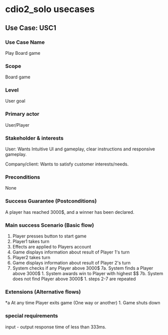 # cdio2_solo usecases

## Use Case: USC1
### Use Case Name
Play Board game

### Scope
Board game

### Level
User goal

### Primary actor
User/Player

### Stakeholder & interests
User: Wants Intuitive UI and gameplay, clear instructions and responsive gameplay.

Company/client: Wants to satisfy customer interests/needs.  

### Preconditions
None

### Success Guarantee (Postconditions)
A player has reached 3000$, and a winner has been declared.

### Main success Scenario (Basic flow)
1. Player presses button to start game
2. Player1 takes turn
3. Effects are applied to Players account
4. Game displays information about result of Player 1's turn
5. Player2 takes turn
6. Game displays information about result of Player 2's turn
7. System checks if any Player above 3000$
    7a. System finds a Player above 3000$
        1. System awards win to Player with highest $$
    7b. System does not find Player above 3000$
        1. steps 2-7 are repeated

### Extensions (Alternative flows)
*a At any time Player exits game (One way or another)
    1. Game shuts down

### special requirements
input - output response time of less than 333ms. 